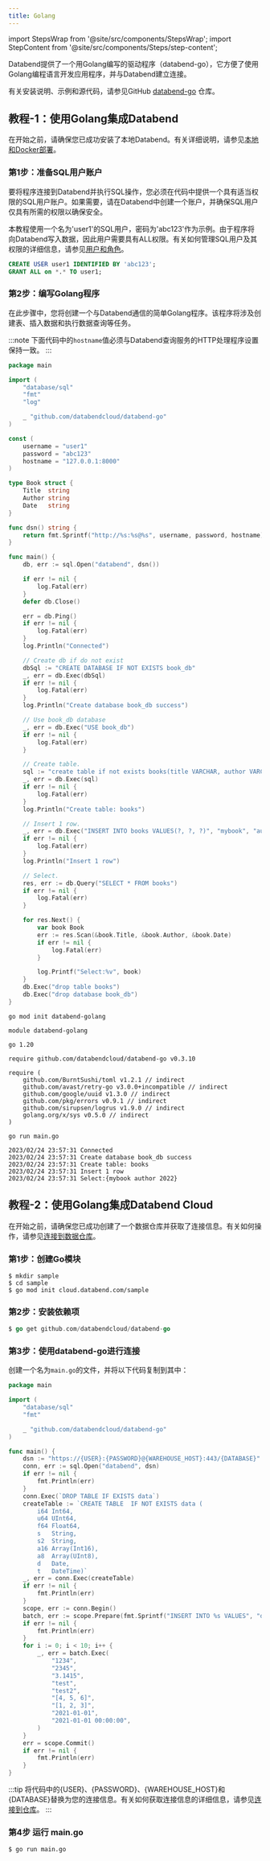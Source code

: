 ```yaml
---
title: Golang
---
```


import StepsWrap from '@site/src/components/StepsWrap';
import StepContent from '@site/src/components/Steps/step-content';

Databend提供了一个用Golang编写的驱动程序（databend-go），它方便了使用Golang编程语言开发应用程序，并与Databend建立连接。

有关安装说明、示例和源代码，请参见GitHub [databend-go](https://github.com/databendcloud/databend-go) 仓库。

## 教程-1：使用Golang集成Databend

在开始之前，请确保您已成功安装了本地Databend。有关详细说明，请参见[本地和Docker部署](/doc/deploy/deploying-local)。

### 第1步：准备SQL用户账户

要将程序连接到Databend并执行SQL操作，您必须在代码中提供一个具有适当权限的SQL用户账户。如果需要，请在Databend中创建一个账户，并确保SQL用户仅具有所需的权限以确保安全。

本教程使用一个名为'user1'的SQL用户，密码为'abc123'作为示例。由于程序将向Databend写入数据，因此用户需要具有ALL权限。有关如何管理SQL用户及其权限的详细信息，请参见[用户和角色](/sql/sql-commands/ddl/user/)。

```sql
CREATE USER user1 IDENTIFIED BY 'abc123';
GRANT ALL on *.* TO user1;
```

### 第2步：编写Golang程序

在此步骤中，您将创建一个与Databend通信的简单Golang程序。该程序将涉及创建表、插入数据和执行数据查询等任务。

<StepsWrap> 

<StepContent number="1" title="将以下代码复制并粘贴到main.go文件中"> 

:::note
下面代码中的`hostname`值必须与Databend查询服务的HTTP处理程序设置保持一致。
:::

```go title='main.go'
package main

import (
	"database/sql"
	"fmt"
	"log"

	_ "github.com/databendcloud/databend-go"
)

const (
	username = "user1"
	password = "abc123"
	hostname = "127.0.0.1:8000"
)

type Book struct {
	Title  string
	Author string
	Date   string
}

func dsn() string {
	return fmt.Sprintf("http://%s:%s@%s", username, password, hostname)
}

func main() {
	db, err := sql.Open("databend", dsn())

	if err != nil {
		log.Fatal(err)
	}
	defer db.Close()

	err = db.Ping()
	if err != nil {
		log.Fatal(err)
	}
	log.Println("Connected")

	// Create db if do not exist
	dbSql := "CREATE DATABASE IF NOT EXISTS book_db"
	_, err = db.Exec(dbSql)
	if err != nil {
		log.Fatal(err)
	}
	log.Println("Create database book_db success")

	// Use book_db database
	_, err = db.Exec("USE book_db")
	if err != nil {
		log.Fatal(err)
	}

	// Create table.
	sql := "create table if not exists books(title VARCHAR, author VARCHAR, date VARCHAR)"
	_, err = db.Exec(sql)
	if err != nil {
		log.Fatal(err)
	}
	log.Println("Create table: books")

	// Insert 1 row.
	_, err = db.Exec("INSERT INTO books VALUES(?, ?, ?)", "mybook", "author", "2022")
	if err != nil {
		log.Fatal(err)
	}
	log.Println("Insert 1 row")

	// Select.
	res, err := db.Query("SELECT * FROM books")
	if err != nil {
		log.Fatal(err)
	}

	for res.Next() {
		var book Book
		err := res.Scan(&book.Title, &book.Author, &book.Date)
		if err != nil {
			log.Fatal(err)
		}

		log.Printf("Select:%v", book)
	}
	db.Exec("drop table books")
	db.Exec("drop database book_db")
}
```


</StepContent>

<StepContent number="2" title="安装依赖项"> 

```shell
go mod init databend-golang
```

```text title='go.mod'
module databend-golang

go 1.20

require github.com/databendcloud/databend-go v0.3.10

require (
	github.com/BurntSushi/toml v1.2.1 // indirect
	github.com/avast/retry-go v3.0.0+incompatible // indirect
	github.com/google/uuid v1.3.0 // indirect
	github.com/pkg/errors v0.9.1 // indirect
	github.com/sirupsen/logrus v1.9.0 // indirect
	golang.org/x/sys v0.5.0 // indirect
)
```

</StepContent>

<StepContent number="3" title="运行程序"> 

```shell
go run main.go
```

```text title='输出'
2023/02/24 23:57:31 Connected
2023/02/24 23:57:31 Create database book_db success
2023/02/24 23:57:31 Create table: books
2023/02/24 23:57:31 Insert 1 row
2023/02/24 23:57:31 Select:{mybook author 2022}
```


</StepContent>

</StepsWrap>

## 教程-2：使用Golang集成Databend Cloud

在开始之前，请确保您已成功创建了一个数据仓库并获取了连接信息。有关如何操作，请参见[连接到数据仓库](/doc/cloud/using-databend-cloud/warehouses#connecting)。

### 第1步：创建Go模块

```shell
$ mkdir sample
$ cd sample
$ go mod init cloud.databend.com/sample
```

### 第2步：安装依赖项

```go
$ go get github.com/databendcloud/databend-go
```

### 第3步：使用databend-go进行连接

创建一个名为`main.go`的文件，并将以下代码复制到其中：

```go
package main

import (
	"database/sql"
	"fmt"

	_ "github.com/databendcloud/databend-go"
)

```

```go
func main() {
	dsn := "https://{USER}:{PASSWORD}@{WAREHOUSE_HOST}:443/{DATABASE}"
	conn, err := sql.Open("databend", dsn)
	if err != nil {
		fmt.Println(err)
	}
	conn.Exec(`DROP TABLE IF EXISTS data`)
	createTable := `CREATE TABLE  IF NOT EXISTS data (
		i64 Int64,
		u64 UInt64,
		f64 Float64,
		s   String,
		s2  String,
		a16 Array(Int16),
		a8  Array(UInt8),
		d   Date,
		t   DateTime)`
	_, err = conn.Exec(createTable)
	if err != nil {
		fmt.Println(err)
	}
	scope, err := conn.Begin()
	batch, err := scope.Prepare(fmt.Sprintf("INSERT INTO %s VALUES", "data"))
	if err != nil {
		fmt.Println(err)
    }
	for i := 0; i < 10; i++ {
		_, err = batch.Exec(
			"1234",
			"2345",
			"3.1415",
			"test",
			"test2",
			"[4, 5, 6]",
			"[1, 2, 3]",
			"2021-01-01",
			"2021-01-01 00:00:00",
		)
	}
	err = scope.Commit()
	if err != nil {
		fmt.Println(err)
	}
}
```

:::tip
将代码中的{USER}、{PASSWORD}、{WAREHOUSE_HOST}和{DATABASE}替换为您的连接信息。有关如何获取连接信息的详细信息，请参见[连接到仓库](/doc/cloud/using-databend-cloud/warehouses#connecting)。
:::

### 第4步 运行 main.go

```shell
$ go run main.go
```